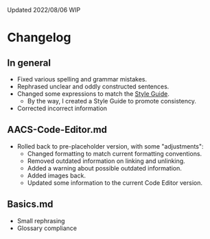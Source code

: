 Updated 2022/08/06 WIP

# Changelog

## In general
- Fixed various spelling and grammar mistakes.
- Rephrased unclear and oddly constructed sentences.
- Changed some expressions to match the [Style Guide](./glossary.md).
  - By the way, I created a Style Guide to promote consistency.
- Corrected incorrect information

## AACS-Code-Editor.md

- Rolled back to pre-placeholder version, with some "adjustments":  
  - Changed formatting to match current formatting conventions.  
  - Removed outdated information on linking and unlinking.  
  - Added a warning about possible outdated information.  
  - Added images back.
  - Updated some information to the current Code Editor version.

## Basics.md
- Small rephrasing
- Glossary compliance

